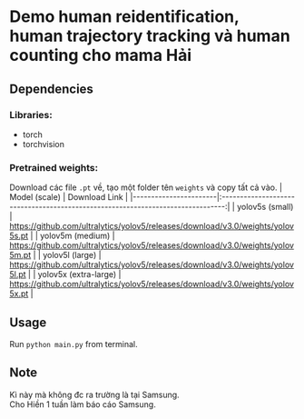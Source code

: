 # Demo human reidentification, human trajectory tracking và human counting cho mama Hải
## Dependencies
### Libraries:
- torch
- torchvision

### Pretrained weights:
Download các file `.pt` về, tạo một folder tên `weights` và copy tất cả vào.
| Model (scale)         |                                 Download Link                                   |
|-----------------------|:-------------------------------------------------------------------------------:|
| yolov5s (small)       | https://github.com/ultralytics/yolov5/releases/download/v3.0/weights/yolov5s.pt |
| yolov5m (medium)      | https://github.com/ultralytics/yolov5/releases/download/v3.0/weights/yolov5m.pt |
| yolov5l (large)       | https://github.com/ultralytics/yolov5/releases/download/v3.0/weights/yolov5l.pt |
| yolov5x (extra-large) | https://github.com/ultralytics/yolov5/releases/download/v3.0/weights/yolov5x.pt |

## Usage
Run `python main.py` from terminal.

## Note
Kì này mà không đc ra trường là tại Samsung. </br>
Cho Hiền 1 tuần làm báo cáo Samsung. </br>
